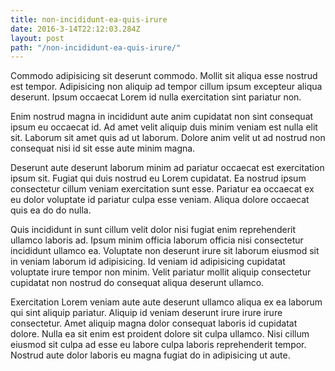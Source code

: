 ```yaml
---
title: non-incididunt-ea-quis-irure
date: 2016-3-14T22:12:03.284Z
layout: post
path: "/non-incididunt-ea-quis-irure/"
---
```


Commodo adipisicing sit deserunt commodo. Mollit sit aliqua esse nostrud est tempor. Adipisicing non aliquip ad tempor cillum ipsum excepteur aliqua deserunt. Ipsum occaecat Lorem id nulla exercitation sint pariatur non.

Enim nostrud magna in incididunt aute anim cupidatat non sint consequat ipsum eu occaecat id. Ad amet velit aliquip duis minim veniam est nulla elit sit. Laborum sit amet quis ad ut laborum. Dolore anim velit ut ad nostrud non consequat nisi id sit esse aute minim magna.

Deserunt aute deserunt laborum minim ad pariatur occaecat est exercitation ipsum sit. Fugiat qui duis nostrud eu Lorem cupidatat. Ea nostrud ipsum consectetur cillum veniam exercitation sunt esse. Pariatur ea occaecat ex eu dolor voluptate id pariatur culpa esse veniam. Aliqua dolore occaecat quis ea do do nulla.

Quis incididunt in sunt cillum velit dolor nisi fugiat enim reprehenderit ullamco laboris ad. Ipsum minim officia laborum officia nisi consectetur incididunt ullamco ea. Voluptate non deserunt irure sit laborum eiusmod sit in veniam laborum id adipisicing. Id veniam id adipisicing cupidatat voluptate irure tempor non minim. Velit pariatur mollit aliquip consectetur cupidatat non nostrud do consequat aliqua deserunt ullamco.

Exercitation Lorem veniam aute aute deserunt ullamco aliqua ex ea laborum qui sint aliquip pariatur. Aliquip id veniam deserunt irure irure irure consectetur. Amet aliquip magna dolor consequat laboris id cupidatat dolore. Nulla ea sit enim est proident dolore sit culpa ullamco. Nisi cillum eiusmod sit culpa ad esse eu labore culpa laboris reprehenderit tempor. Nostrud aute dolor laboris eu magna fugiat do in adipisicing ut aute.